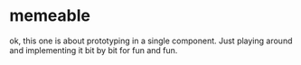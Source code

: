 # memeable

ok, this one is about prototyping in a single component. Just playing around and implementing
it bit by bit for fun and fun.
